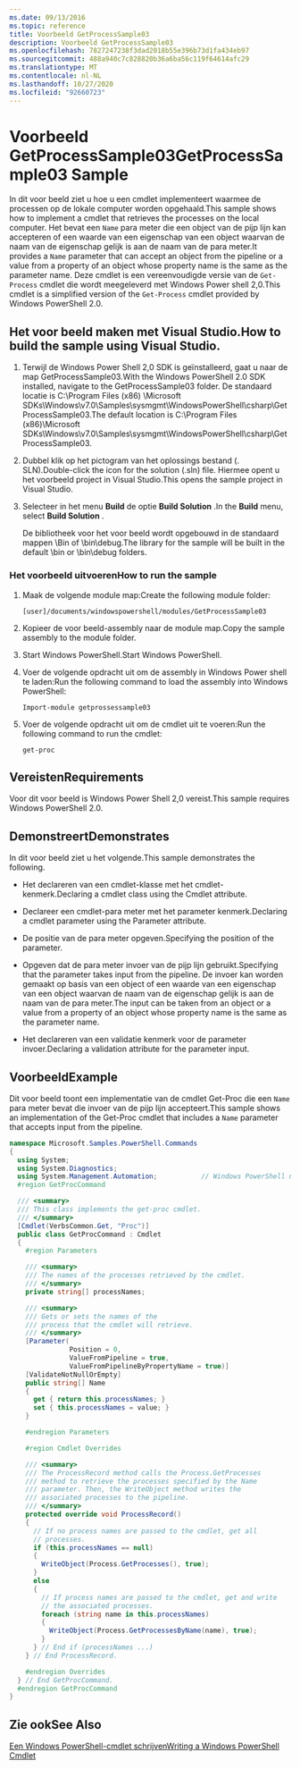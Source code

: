 ```yaml
---
ms.date: 09/13/2016
ms.topic: reference
title: Voorbeeld GetProcessSample03
description: Voorbeeld GetProcessSample03
ms.openlocfilehash: 7827247238f3dad2018b55e396b73d1fa434eb97
ms.sourcegitcommit: 488a940c7c828820b36a6ba56c119f64614afc29
ms.translationtype: MT
ms.contentlocale: nl-NL
ms.lasthandoff: 10/27/2020
ms.locfileid: "92660723"
---
```

# <a name="getprocesssample03-sample"></a><span data-ttu-id="2e3fe-103">Voorbeeld GetProcessSample03</span><span class="sxs-lookup"><span data-stu-id="2e3fe-103">GetProcessSample03 Sample</span></span>

<span data-ttu-id="2e3fe-104">In dit voor beeld ziet u hoe u een cmdlet implementeert waarmee de processen op de lokale computer worden opgehaald.</span><span class="sxs-lookup"><span data-stu-id="2e3fe-104">This sample shows how to implement a cmdlet that retrieves the processes on the local computer.</span></span> <span data-ttu-id="2e3fe-105">Het bevat een `Name` para meter die een object van de pijp lijn kan accepteren of een waarde van een eigenschap van een object waarvan de naam van de eigenschap gelijk is aan de naam van de para meter.</span><span class="sxs-lookup"><span data-stu-id="2e3fe-105">It provides a `Name` parameter that can accept an object from the pipeline or a value from a property of an object whose property name is the same as the parameter name.</span></span> <span data-ttu-id="2e3fe-106">Deze cmdlet is een vereenvoudigde versie van de `Get-Process` cmdlet die wordt meegeleverd met Windows Power shell 2,0.</span><span class="sxs-lookup"><span data-stu-id="2e3fe-106">This cmdlet is a simplified version of the `Get-Process` cmdlet provided by Windows PowerShell 2.0.</span></span>

## <a name="how-to-build-the-sample-using-visual-studio"></a><span data-ttu-id="2e3fe-107">Het voor beeld maken met Visual Studio.</span><span class="sxs-lookup"><span data-stu-id="2e3fe-107">How to build the sample using Visual Studio.</span></span>

1. <span data-ttu-id="2e3fe-108">Terwijl de Windows Power Shell 2,0 SDK is geïnstalleerd, gaat u naar de map GetProcessSample03.</span><span class="sxs-lookup"><span data-stu-id="2e3fe-108">With the Windows PowerShell 2.0 SDK installed, navigate to the GetProcessSample03 folder.</span></span> <span data-ttu-id="2e3fe-109">De standaard locatie is C:\Program Files (x86) \Microsoft SDKs\Windows\v7.0\Samples\sysmgmt\WindowsPowerShell\csharp\GetProcessSample03.</span><span class="sxs-lookup"><span data-stu-id="2e3fe-109">The default location is C:\Program Files (x86)\Microsoft SDKs\Windows\v7.0\Samples\sysmgmt\WindowsPowerShell\csharp\GetProcessSample03.</span></span>

2. <span data-ttu-id="2e3fe-110">Dubbel klik op het pictogram van het oplossings bestand (. SLN).</span><span class="sxs-lookup"><span data-stu-id="2e3fe-110">Double-click the icon for the solution (.sln) file.</span></span> <span data-ttu-id="2e3fe-111">Hiermee opent u het voorbeeld project in Visual Studio.</span><span class="sxs-lookup"><span data-stu-id="2e3fe-111">This opens the sample project in Visual Studio.</span></span>

3. <span data-ttu-id="2e3fe-112">Selecteer in het menu **Build** de optie **Build Solution** .</span><span class="sxs-lookup"><span data-stu-id="2e3fe-112">In the **Build** menu, select **Build Solution** .</span></span>

    <span data-ttu-id="2e3fe-113">De bibliotheek voor het voor beeld wordt opgebouwd in de standaard mappen \Bin of \bin\debug.</span><span class="sxs-lookup"><span data-stu-id="2e3fe-113">The library for the sample will be built in the default \bin or \bin\debug folders.</span></span>

### <a name="how-to-run-the-sample"></a><span data-ttu-id="2e3fe-114">Het voorbeeld uitvoeren</span><span class="sxs-lookup"><span data-stu-id="2e3fe-114">How to run the sample</span></span>

1. <span data-ttu-id="2e3fe-115">Maak de volgende module map:</span><span class="sxs-lookup"><span data-stu-id="2e3fe-115">Create the following module folder:</span></span>

    `[user]/documents/windowspowershell/modules/GetProcessSample03`

2. <span data-ttu-id="2e3fe-116">Kopieer de voor beeld-assembly naar de module map.</span><span class="sxs-lookup"><span data-stu-id="2e3fe-116">Copy the sample assembly to the module folder.</span></span>

3. <span data-ttu-id="2e3fe-117">Start Windows PowerShell.</span><span class="sxs-lookup"><span data-stu-id="2e3fe-117">Start Windows PowerShell.</span></span>

4. <span data-ttu-id="2e3fe-118">Voer de volgende opdracht uit om de assembly in Windows Power shell te laden:</span><span class="sxs-lookup"><span data-stu-id="2e3fe-118">Run the following command to load the assembly into Windows PowerShell:</span></span>

    `Import-module getprossessample03`

5. <span data-ttu-id="2e3fe-119">Voer de volgende opdracht uit om de cmdlet uit te voeren:</span><span class="sxs-lookup"><span data-stu-id="2e3fe-119">Run the following command to run the cmdlet:</span></span>

    `get-proc`

## <a name="requirements"></a><span data-ttu-id="2e3fe-120">Vereisten</span><span class="sxs-lookup"><span data-stu-id="2e3fe-120">Requirements</span></span>

<span data-ttu-id="2e3fe-121">Voor dit voor beeld is Windows Power Shell 2,0 vereist.</span><span class="sxs-lookup"><span data-stu-id="2e3fe-121">This sample requires Windows PowerShell 2.0.</span></span>

## <a name="demonstrates"></a><span data-ttu-id="2e3fe-122">Demonstreert</span><span class="sxs-lookup"><span data-stu-id="2e3fe-122">Demonstrates</span></span>

<span data-ttu-id="2e3fe-123">In dit voor beeld ziet u het volgende.</span><span class="sxs-lookup"><span data-stu-id="2e3fe-123">This sample demonstrates the following.</span></span>

- <span data-ttu-id="2e3fe-124">Het declareren van een cmdlet-klasse met het cmdlet-kenmerk.</span><span class="sxs-lookup"><span data-stu-id="2e3fe-124">Declaring a cmdlet class using the Cmdlet attribute.</span></span>

- <span data-ttu-id="2e3fe-125">Declareer een cmdlet-para meter met het parameter kenmerk.</span><span class="sxs-lookup"><span data-stu-id="2e3fe-125">Declaring a cmdlet parameter using the Parameter attribute.</span></span>

- <span data-ttu-id="2e3fe-126">De positie van de para meter opgeven.</span><span class="sxs-lookup"><span data-stu-id="2e3fe-126">Specifying the position of the parameter.</span></span>

- <span data-ttu-id="2e3fe-127">Opgeven dat de para meter invoer van de pijp lijn gebruikt.</span><span class="sxs-lookup"><span data-stu-id="2e3fe-127">Specifying that the parameter takes input from the pipeline.</span></span> <span data-ttu-id="2e3fe-128">De invoer kan worden gemaakt op basis van een object of een waarde van een eigenschap van een object waarvan de naam van de eigenschap gelijk is aan de naam van de para meter.</span><span class="sxs-lookup"><span data-stu-id="2e3fe-128">The input can be taken from an object or a value from a property of an object whose property name is the same as the parameter name.</span></span>

- <span data-ttu-id="2e3fe-129">Het declareren van een validatie kenmerk voor de parameter invoer.</span><span class="sxs-lookup"><span data-stu-id="2e3fe-129">Declaring a validation attribute for the parameter input.</span></span>

## <a name="example"></a><span data-ttu-id="2e3fe-130">Voorbeeld</span><span class="sxs-lookup"><span data-stu-id="2e3fe-130">Example</span></span>

<span data-ttu-id="2e3fe-131">Dit voor beeld toont een implementatie van de cmdlet Get-Proc die een `Name` para meter bevat die invoer van de pijp lijn accepteert.</span><span class="sxs-lookup"><span data-stu-id="2e3fe-131">This sample shows an implementation of the Get-Proc cmdlet that includes a `Name` parameter that accepts input from the pipeline.</span></span>

```csharp
namespace Microsoft.Samples.PowerShell.Commands
{
  using System;
  using System.Diagnostics;
  using System.Management.Automation;           // Windows PowerShell namespace
  #region GetProcCommand

  /// <summary>
  /// This class implements the get-proc cmdlet.
  /// </summary>
  [Cmdlet(VerbsCommon.Get, "Proc")]
  public class GetProcCommand : Cmdlet
  {
    #region Parameters

    /// <summary>
    /// The names of the processes retrieved by the cmdlet.
    /// </summary>
    private string[] processNames;

    /// <summary>
    /// Gets or sets the names of the
    /// process that the cmdlet will retrieve.
    /// </summary>
    [Parameter(
               Position = 0,
               ValueFromPipeline = true,
               ValueFromPipelineByPropertyName = true)]
    [ValidateNotNullOrEmpty]
    public string[] Name
    {
      get { return this.processNames; }
      set { this.processNames = value; }
    }

    #endregion Parameters

    #region Cmdlet Overrides

    /// <summary>
    /// The ProcessRecord method calls the Process.GetProcesses
    /// method to retrieve the processes specified by the Name
    /// parameter. Then, the WriteObject method writes the
    /// associated processes to the pipeline.
    /// </summary>
    protected override void ProcessRecord()
    {
      // If no process names are passed to the cmdlet, get all
      // processes.
      if (this.processNames == null)
      {
        WriteObject(Process.GetProcesses(), true);
      }
      else
      {
        // If process names are passed to the cmdlet, get and write
        // the associated processes.
        foreach (string name in this.processNames)
        {
          WriteObject(Process.GetProcessesByName(name), true);
        }
      } // End if (processNames ...)
    } // End ProcessRecord.

    #endregion Overrides
  } // End GetProcCommand.
  #endregion GetProcCommand
}
```

## <a name="see-also"></a><span data-ttu-id="2e3fe-132">Zie ook</span><span class="sxs-lookup"><span data-stu-id="2e3fe-132">See Also</span></span>

[<span data-ttu-id="2e3fe-133">Een Windows PowerShell-cmdlet schrijven</span><span class="sxs-lookup"><span data-stu-id="2e3fe-133">Writing a Windows PowerShell Cmdlet</span></span>](./writing-a-windows-powershell-cmdlet.md)
